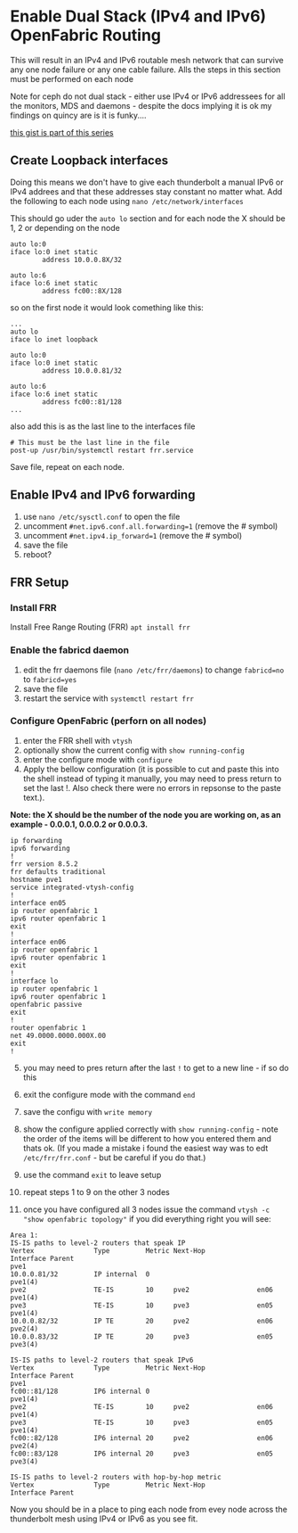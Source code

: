 # Enable Dual Stack (IPv4 and IPv6) OpenFabric Routing

This will result in an IPv4 and IPv6 routable mesh network that can survive any one node failure or any one cable failure. Alls the steps in this section must be performed on each node

Note for ceph do not dual stack - either use IPv4 or IPv6 addressees for all the monitors, MDS and daemons - despite the docs implying it is ok my findings on quincy are is it is funky.... 

[this gist is part of this series](/76e94832927a89d977ea989da157e9dc)

## Create Loopback interfaces
Doing this means we don't have to give each thunderbolt a manual IPv6 or IPv4 addrees and that these addresses stay constant no matter what.
Add the following to each node using `nano /etc/network/interfaces`

This should go uder the `auto lo` section and for each node the X should be 1, 2 or depending on the node 

```
auto lo:0
iface lo:0 inet static
        address 10.0.0.8X/32
        
auto lo:6
iface lo:6 inet static
        address fc00::8X/128
```

so on the first node it would look comething like this:

```
...
auto lo
iface lo inet loopback
 
auto lo:0
iface lo:0 inet static
        address 10.0.0.81/32

auto lo:6
iface lo:6 inet static
        address fc00::81/128
...
```

also add this is as the last line to the interfaces file

```
# This must be the last line in the file
post-up /usr/bin/systemctl restart frr.service
```

Save file, repeat on each node.

## Enable IPv4 and IPv6 forwarding
1. use `nano /etc/sysctl.conf` to open the file
2. uncomment `#net.ipv6.conf.all.forwarding=1` (remove the # symbol)
3. uncomment `#net.ipv4.ip_forward=1` (remove the # symbol)
4. save the file
5. reboot?

## FRR Setup

### Install FRR
Install Free Range Routing (FRR) `apt install frr`

### Enable the fabricd daemon

1. edit the frr daemons file (`nano /etc/frr/daemons`) to change `fabricd=no` to `fabricd=yes` 
2. save the file
3. restart the service with `systemctl restart frr`


### Configure OpenFabric (perforn on all nodes)
1. enter the FRR shell with `vtysh`
2. optionally show the current config with `show running-config`
3. enter the configure mode with `configure`
4. Apply the bellow configuration (it is possible to cut and paste this into the shell instead of typing it manually, you may need to press return to set the last !.  Also check there were no errors in repsonse to the paste text.).

**Note: the X should be the number of the node you are working on, as an example -  0.0.0.1, 0.0.0.2 or 0.0.0.3.**
```
ip forwarding
ipv6 forwarding
!
frr version 8.5.2
frr defaults traditional
hostname pve1
service integrated-vtysh-config
!
interface en05
ip router openfabric 1
ipv6 router openfabric 1
exit
!
interface en06
ip router openfabric 1
ipv6 router openfabric 1
exit
!
interface lo
ip router openfabric 1
ipv6 router openfabric 1
openfabric passive
exit
!
router openfabric 1
net 49.0000.0000.000X.00
exit
!

```
5. you may need to pres return after the last `!` to get to a new line - if so do this
6. exit the configure mode with the command `end`
7. save the configu with `write memory`
8. show the configure applied correctly with `show running-config` - note the order of the items will be different to how you entered them and thats ok.  (If you made a mistake i found the easiest way was to edt `/etc/frr/frr.conf` - but be careful if you do that.)
9. use the command `exit` to leave setup
10. repeat steps 1 to 9 on the other 3 nodes

11. once you have configured all 3 nodes issue the command `vtysh -c "show openfabric topology"` if you did everything right you will see:
```
Area 1:
IS-IS paths to level-2 routers that speak IP
Vertex               Type         Metric Next-Hop             Interface Parent
pve1                                                                  
10.0.0.81/32         IP internal  0                                     pve1(4)
pve2                 TE-IS        10     pve2                 en06      pve1(4)
pve3                 TE-IS        10     pve3                 en05      pve1(4)
10.0.0.82/32         IP TE        20     pve2                 en06      pve2(4)
10.0.0.83/32         IP TE        20     pve3                 en05      pve3(4)

IS-IS paths to level-2 routers that speak IPv6
Vertex               Type         Metric Next-Hop             Interface Parent
pve1                                                                  
fc00::81/128         IP6 internal 0                                     pve1(4)
pve2                 TE-IS        10     pve2                 en06      pve1(4)
pve3                 TE-IS        10     pve3                 en05      pve1(4)
fc00::82/128         IP6 internal 20     pve2                 en06      pve2(4)
fc00::83/128         IP6 internal 20     pve3                 en05      pve3(4)

IS-IS paths to level-2 routers with hop-by-hop metric
Vertex               Type         Metric Next-Hop             Interface Parent

```
Now you should be in a place to ping each node from evey node across the thunderbolt mesh using IPv4 or IPv6 as you see fit.
